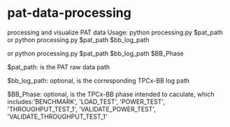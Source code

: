 # pat-data-processing
processing and visualize PAT data
Usage: python processing.py $pat_path or python processing.py $pat_path $bb_log_path

or python processing.py $pat_path $bb_log_path $BB_Phase

$pat_path: is the PAT raw data path

$bb_log_path: optional, is the corresponding TPCx-BB log path

$BB_Phase: optional, is the TPCx-BB phase intended to caculate, 
which includes:'BENCHMARK', 'LOAD_TEST', 'POWER_TEST', 'THROUGHPUT_TEST_1', 'VALIDATE_POWER_TEST', 'VALIDATE_THROUGHPUT_TEST_1'


